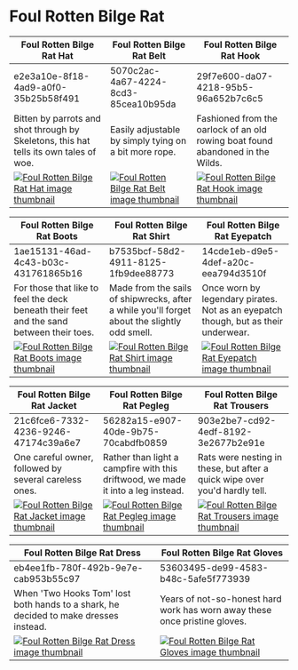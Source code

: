# Foul Rotten Bilge Rat

| Foul Rotten Bilge Rat Hat | Foul Rotten Bilge Rat Belt | Foul Rotten Bilge Rat Hook |
| ------------------------- | -------------------------- | -------------------------- |
| e2e3a10e-8f18-4ad9-a0f0-35b25b58f491 | 5070c2ac-4a67-4224-8cd3-85cea10b95da | 29f7e600-da07-4218-95b5-96a652b7c6c5 |
| Bitten by parrots and shot through by Skeletons, this hat tells its own tales of woe. | Easily adjustable by simply tying on a bit more rope. | Fashioned from the oarlock of an old rowing boat found abandoned in the Wilds. |
| [![Foul Rotten Bilge Rat Hat image thumbnail](https://seaofthieves.wiki.gg/images/b/b1/Foul_Rotten_Bilge_Rat_Hat.png)](https://seaofthieves.wiki.gg/wiki/Foul_Rotten_Bilge_Rat_Hat) | [![Foul Rotten Bilge Rat Belt image thumbnail](https://seaofthieves.wiki.gg/images/b/be/Foul_Rotten_Bilge_Rat_Belt.png)](https://seaofthieves.wiki.gg/wiki/Foul_Rotten_Bilge_Rat_Belt) | [![Foul Rotten Bilge Rat Hook image thumbnail](https://seaofthieves.wiki.gg/images/9/98/Foul_Rotten_Bilge_Rat_Hook.png)](https://seaofthieves.wiki.gg/wiki/Foul_Rotten_Bilge_Rat_Hook) |

| Foul Rotten Bilge Rat Boots | Foul Rotten Bilge Rat Shirt | Foul Rotten Bilge Rat Eyepatch |
| --------------------------- | --------------------------- | ------------------------------ |
| 1ae15131-46ad-4c43-b03c-431761865b16 | b7535bcf-58d2-4911-8125-1fb9dee88773 | 14cde1eb-d9e5-4def-a20c-eea794d3510f |
| For those that like to feel the deck beneath their feet and the sand between their toes. | Made from the sails of shipwrecks, after a while you'll forget about the slightly odd smell. | Once worn by legendary pirates. Not as an eyepatch though, but as their underwear. |
| [![Foul Rotten Bilge Rat Boots image thumbnail](https://seaofthieves.wiki.gg/images/7/7e/Foul_Rotten_Bilge_Rat_Boots.png)](https://seaofthieves.wiki.gg/wiki/Foul_Rotten_Bilge_Rat_Boots) | [![Foul Rotten Bilge Rat Shirt image thumbnail](https://seaofthieves.wiki.gg/images/d/d9/Foul_Rotten_Bilge_Rat_Shirt.png)](https://seaofthieves.wiki.gg/wiki/Foul_Rotten_Bilge_Rat_Shirt) | [![Foul Rotten Bilge Rat Eyepatch image thumbnail](https://seaofthieves.wiki.gg/images/8/8d/Foul_Rotten_Bilge_Rat_Eyepatch.png)](https://seaofthieves.wiki.gg/wiki/Foul_Rotten_Bilge_Rat_Eyepatch) |

| Foul Rotten Bilge Rat Jacket | Foul Rotten Bilge Rat Pegleg | Foul Rotten Bilge Rat Trousers |
| ---------------------------- | ---------------------------- | ------------------------------ |
| 21c6fce6-7332-4236-9246-47174c39a6e7 | 56282a15-e907-40de-9b75-70cabdfb0859 | 903e2be7-cd92-4edf-8192-3e2677b2e91e |
| One careful owner, followed by several careless ones. | Rather than light a campfire with this driftwood, we made it into a leg instead. | Rats were nesting in these, but after a quick wipe over you'd hardly tell. |
| [![Foul Rotten Bilge Rat Jacket image thumbnail](https://seaofthieves.wiki.gg/images/3/3a/Foul_Rotten_Bilge_Rat_Jacket.png)](https://seaofthieves.wiki.gg/wiki/Foul_Rotten_Bilge_Rat_Jacket) | [![Foul Rotten Bilge Rat Pegleg image thumbnail](https://seaofthieves.wiki.gg/images/4/4e/Foul_Rotten_Bilge_Rat_Pegleg.png)](https://seaofthieves.wiki.gg/wiki/Foul_Rotten_Bilge_Rat_Pegleg) | [![Foul Rotten Bilge Rat Trousers image thumbnail](https://seaofthieves.wiki.gg/images/3/38/Foul_Rotten_Bilge_Rat_Trousers.png)](https://seaofthieves.wiki.gg/wiki/Foul_Rotten_Bilge_Rat_Trousers) |

| Foul Rotten Bilge Rat Dress | Foul Rotten Bilge Rat Gloves |
| --------------------------- | ---------------------------- |
| eb4ee1fb-780f-492b-9e7e-cab953b55c97 | 53603495-de99-4583-b48c-5afe5f773939 |
| When 'Two Hooks Tom' lost both hands to a shark, he decided to make dresses instead. | Years of not-so-honest hard work has worn away these once pristine gloves. |
| [![Foul Rotten Bilge Rat Dress image thumbnail](https://seaofthieves.wiki.gg/images/a/a2/Foul_Rotten_Bilge_Rat_Dress.png)](https://seaofthieves.wiki.gg/wiki/Foul_Rotten_Bilge_Rat_Dress) | [![Foul Rotten Bilge Rat Gloves image thumbnail](https://seaofthieves.wiki.gg/images/2/27/Foul_Rotten_Bilge_Rat_Gloves.png)](https://seaofthieves.wiki.gg/wiki/Foul_Rotten_Bilge_Rat_Gloves) |
